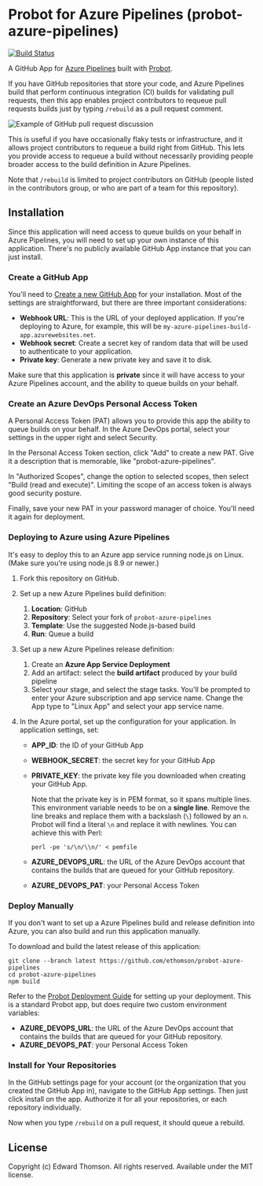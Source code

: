 # Probot for Azure Pipelines (probot-azure-pipelines)

[![Build Status](https://dev.azure.com/ethomson/probot-azure-pipelines/_apis/build/status/ethomson.probot-azure-pipelines)](https://dev.azure.com/ethomson/probot-azure-pipelines/_build/latest?definitionId=39)

A GitHub App for [Azure Pipelines](https://azure.microsoft.com/en-us/services/devops/pipelines/)
built with [Probot](https://github.com/probot/probot).

If you have GitHub repositories that store your code, and Azure Pipelines
build that perform continuous integration (CI) builds for validating pull
requests, then this app enables project contributors to requeue pull
requests builds just by typing `/rebuild` as a pull request comment.

![Example of GitHub pull request discussion](https://user-images.githubusercontent.com/1130014/45150803-9c5f5580-b1c4-11e8-8d71-36b86fae0342.png)

This is useful if you have occasionally flaky tests or infrastructure,
and it allows project contributors to requeue a build right from GitHub.
This lets you provide access to requeue a build without necessarily providing
people broader access to the build definition in Azure Pipelines.

Note that `/rebuild` is limited to project contributors on GitHub (people
listed in the contributors group, or who are part of a team for this
repository).

## Installation

Since this application will need access to queue builds on your behalf
in Azure Pipelines, you will need to set up your own instance of this
application.  There's no publicly available GitHub App instance that you
can just install.

### Create a GitHub App

You'll need to [Create a new GitHub App](https://github.com/settings/apps/new)
for your installation.  Most of the settings are straightforward, but there
are three important considerations:

* **Webhook URL**: This is the URL of your deployed application.  If
  you're deploying to Azure, for example, this will be
  `my-azure-pipelines-build-app.azurewebsites.net`.
* **Webhook secret**: Create a secret key of random data that will be used
  to authenticate to your application.
* **Private key**: Generate a new private key and save it to disk.

Make sure that this application is **private** since it will have access
to your Azure Pipelines account, and the ability to queue builds on your
behalf.

### Create an Azure DevOps Personal Access Token

A Personal Access Token (PAT) allows you to provide this app the ability
to queue builds on your behalf.  In the Azure DevOps portal, select your
settings in the upper right and select Security.

In the Personal Access Token section, click "Add" to create a new PAT.
Give it a description that is memorable, like "probot-azure-pipelines".

In "Authorized Scopes", change the option to selected scopes, then select
"Build (read and execute)".  Limiting the scope of an access token is
always good security posture.

Finally, save your new PAT in your password manager of choice.  You'll
need it again for deployment.

### Deploying to Azure using Azure Pipelines

It's easy to deploy this to an Azure app service running node.js on Linux.
(Make sure you're using node.js 8.9 or newer.)

1. Fork this repository on GitHub.

2. Set up a new Azure Pipelines build definition:

   1. **Location**: GitHub
   2. **Repository**: Select your fork of `probot-azure-pipelines`
   3. **Template**: Use the suggested Node.js-based build
   4. **Run**: Queue a build

3. Set up a new Azure Pipelines release definition:

   1. Create an **Azure App Service Deployment**
   2. Add an artifact: select the **build artifact** produced by your
      build pipeline
   3. Select your stage, and select the stage tasks.  You'll be prompted
      to enter your Azure subscription and app service name.  Change the
      App type to "Linux App" and select your app service name.

4. In the Azure portal, set up the configuration for your application.  In
   application settings, set:

   * **APP_ID**: the ID of your GitHub App
   * **WEBHOOK_SECRET**: the secret key for your GitHub App
   * **PRIVATE_KEY**: the private key file you downloaded when creating
     your GitHub App.
   
      Note that the private key is in PEM format, so it spans multiple lines.
      This environment variable needs to be on a **single line**.  Remove
      the line breaks and replace them with a backslash (`\`) followed by
      an `n`.  Probot will find a literal `\n` and replace it with newlines.
      You can achieve this with Perl:

      `perl -pe 's/\n/\\n/' < pemfile`

   * **AZURE_DEVOPS_URL**: the URL of the Azure DevOps account that contains
     the builds that are queued for your GitHub repository.
   * **AZURE_DEVOPS_PAT**: your Personal Access Token

### Deploy Manually

If you don't want to set up a Azure Pipelines build and release definition
into Azure, you can also build and run this application manually.

To download and build the latest release of this application:

```
git clone --branch latest https://github.com/ethomson/probot-azure-pipelines
cd probot-azure-pipelines
npm build
```

Refer to the [Probot Deployment
Guide](https://probot.github.io/docs/deployment/) for setting up your
deployment.  This is a standard Probot app, but does require two custom
environment variables:

* **AZURE_DEVOPS_URL**: the URL of the Azure DevOps account that
  contains the builds that are queued for your GitHub repository.
* **AZURE_DEVOPS_PAT**: your Personal Access Token

### Install for Your Repositories

In the GitHub settings page for your account (or the organization that you
created the GitHub App in), navigate to the GitHub App settings.  Then just
click install on the app.  Authorize it for all your repositories, or each
repository individually.

Now when you type `/rebuild` on a pull request, it should queue a rebuild.

## License

Copyright (c) Edward Thomson.  All rights reserved.  Available under the
MIT license.

